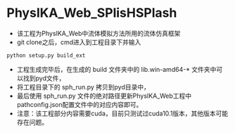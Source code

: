 # PhysIKA_Web_SPlisHSPlash

+ 该工程为PhysIKA_Web中流体模拟方法所用的流体仿真框架
+ git clone之后，cmd进入到工程目录下并输入
```shell script
python setup.py build_ext
```
+ 工程生成完毕后，在生成的 build 文件夹中的 lib.win-amd64-* 文件夹中可以找到pyd文件，
+ 将工程目录下的 sph_run.py 拷贝到pyd目录中，
+ 最后使用 sph_run.py 文件的绝对路径更新PhysIKA_Web工程中pathconfig.json配置文件中的对应内容即可。
+ 注意：该工程部分内容需要cuda，目前只测试过cuda10.1版本，其他版本可能存在问题。
